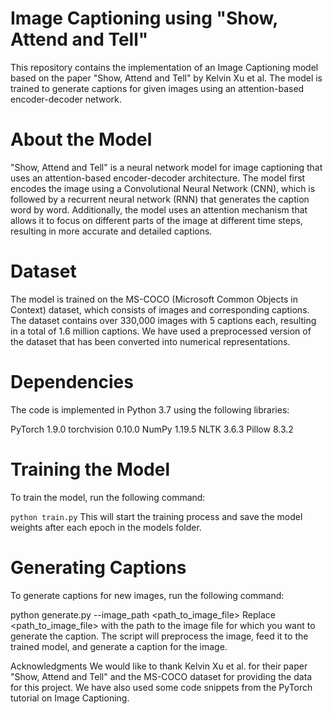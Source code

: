 # Image Captioning using "Show, Attend and Tell"
This repository contains the implementation of an Image Captioning model based on the paper "Show, Attend and Tell" by Kelvin Xu et al. The model is trained to generate captions for given images using an attention-based encoder-decoder network.

# About the Model
"Show, Attend and Tell" is a neural network model for image captioning that uses an attention-based encoder-decoder architecture. The model first encodes the image using a Convolutional Neural Network (CNN), which is followed by a recurrent neural network (RNN) that generates the caption word by word. Additionally, the model uses an attention mechanism that allows it to focus on different parts of the image at different time steps, resulting in more accurate and detailed captions.

# Dataset
The model is trained on the MS-COCO (Microsoft Common Objects in Context) dataset, which consists of images and corresponding captions. The dataset contains over 330,000 images with 5 captions each, resulting in a total of 1.6 million captions. We have used a preprocessed version of the dataset that has been converted into numerical representations.

# Dependencies
The code is implemented in Python 3.7 using the following libraries:

PyTorch 1.9.0
torchvision 0.10.0
NumPy 1.19.5
NLTK 3.6.3
Pillow 8.3.2

# Training the Model
To train the model, run the following command:

`python train.py`
This will start the training process and save the model weights after each epoch in the models folder.

# Generating Captions
To generate captions for new images, run the following command:

python generate.py --image_path <path_to_image_file>
Replace <path_to_image_file> with the path to the image file for which you want to generate the caption. The script will preprocess the image, feed it to the trained model, and generate a caption for the image.

Acknowledgments
We would like to thank Kelvin Xu et al. for their paper "Show, Attend and Tell" and the MS-COCO dataset for providing the data for this project. We have also used some code snippets from the PyTorch tutorial on Image Captioning.
